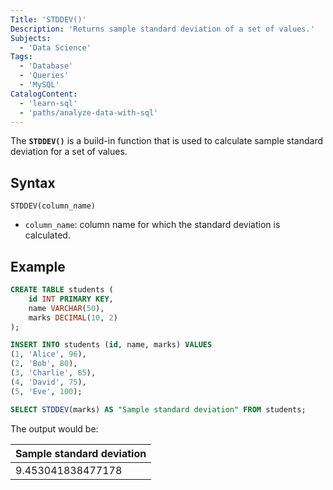 ```yaml
---
Title: 'STDDEV()'
Description: 'Returns sample standard deviation of a set of values.'
Subjects:
  - 'Data Science'
Tags:
  - 'Database'
  - 'Queries'
  - 'MySQL'
CatalogContent:
  - 'learn-sql'
  - 'paths/analyze-data-with-sql'
---
```


The **`STDDEV()`** is a build-in function that is used to calculate sample standard deviation for a set of values.

## Syntax

```pseudo
STDDEV(column_name)
```

- `column_name`: column name for which the standard deviation is calculated.

## Example

```sql
CREATE TABLE students (
    id INT PRIMARY KEY,
    name VARCHAR(50),
    marks DECIMAL(10, 2)
);

INSERT INTO students (id, name, marks) VALUES
(1, 'Alice', 96),
(2, 'Bob', 80),
(3, 'Charlie', 85),
(4, 'David', 75),
(5, 'Eve', 100);

SELECT STDDEV(marks) AS "Sample standard deviation" FROM students;
```

The output would be:

| Sample standard deviation |
| ------------------------- |
|9.453041838477178          |
